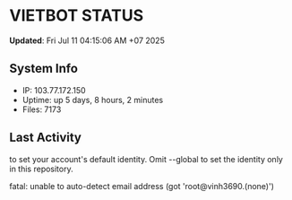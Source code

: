 # VIETBOT STATUS
**Updated**: Fri Jul 11 04:15:06 AM +07 2025

## System Info
- IP: 103.77.172.150
- Uptime: up 5 days, 8 hours, 2 minutes
- Files: 7173

## Last Activity

to set your account's default identity.
Omit --global to set the identity only in this repository.

fatal: unable to auto-detect email address (got 'root@vinh3690.(none)')
